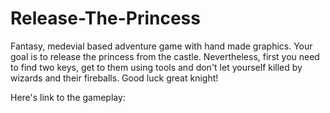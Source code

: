 # Release-The-Princess

Fantasy, medevial based adventure game with hand made graphics. 
Your goal is to release the princess from the castle. Nevertheless, first you need to find two keys, get to them using tools and don't let yourself killed by wizards and their fireballs.
Good luck great knight!

Here's link to the gameplay:
